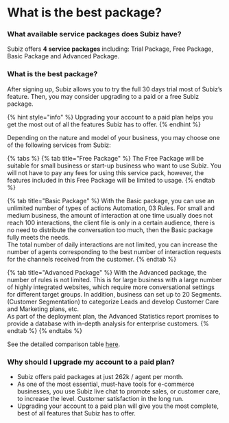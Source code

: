 # What is the best package?

### What available service packages does Subiz have?

Subiz offers **4 service packages** including: Trial Package, Free Package, Basic Package and Advanced Package.

### What is the best package?

After signing up, Subiz allows you to try the full 30 days trial most of Subiz’s feature. Then, you may consider upgrading to a paid or a free Subiz package.

{% hint style="info" %}
Upgrading your account to a paid plan helps you get the most out of all the features Subiz has to offer.
{% endhint %}

Depending on the nature and model of your business, you may choose one of the following services from Subiz:

{% tabs %}
{% tab title="Free Package" %}
The Free Package will be suitable for small business or start-up business who want to use Subiz. You will not have to pay any fees for using this service pack, however, the features included in this Free Package will be limited to usage.
{% endtab %}

{% tab title="Basic Package" %}
With the Basic package, you can use an unlimited number of types of actions Automation, 03 Rules. For small and medium business, the amount of interaction at one time usually does not reach 100 interactions, the client file is only in a certain audience, there is no need to distribute the conversation too much, then the Basic package fully meets the needs.  
The total number of daily interactions are not limited, you can increase the number of agents corresponding to the best number of interaction requests for the channels received from the customer.
{% endtab %}

{% tab title="Advanced Package" %}
With the Advanced package, the number of rules is not limited. This is for large business with a large number of highly integrated websites, which require more conversational settings for different target groups. In addition, business can set up to 20 Segments. \(Customer Segmentation\) to categorize Leads and develop Customer Care and Marketing plans, etc.  
As part of the deployment plan, the Advanced Statistics report promises to provide a database with in-depth analysis for enterprise customers.
{% endtab %}
{% endtabs %}

See the detailed comparison table [here](https://subiz.com/pricing.html).

### Why should I upgrade my account to a paid plan?

* Subiz offers paid packages at just 262k / agent per month.
* As one of the most essential, must-have tools for e-commerce businesses, you use Subiz live chat to promote sales, or customer care, to increase the level. Customer satisfaction in the long run.
* Upgrading your account to a paid plan will give you the most complete, best of all features that Subiz has to offer.


